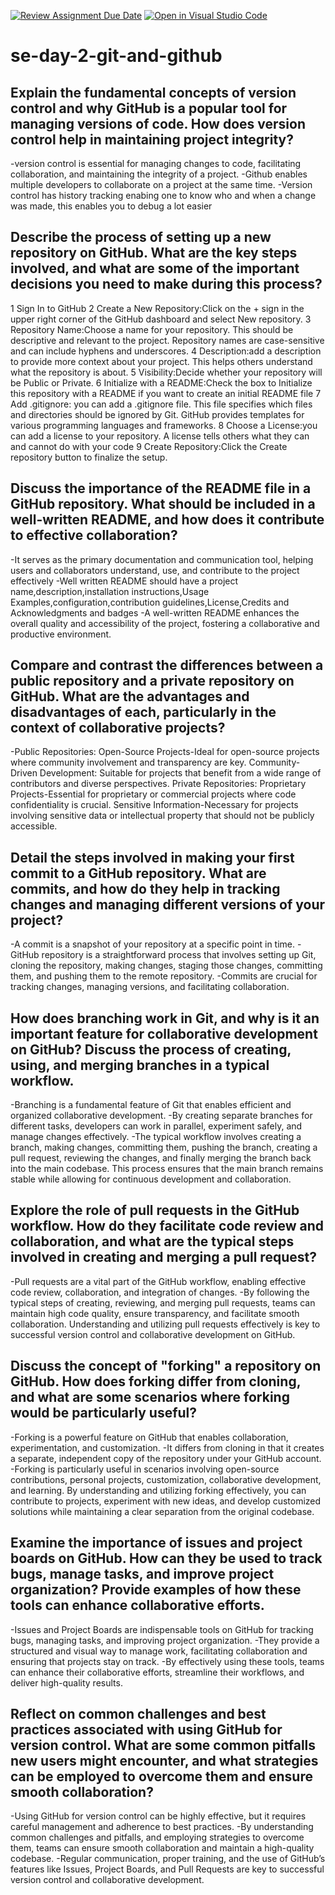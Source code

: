 [![Review Assignment Due Date](https://classroom.github.com/assets/deadline-readme-button-22041afd0340ce965d47ae6ef1cefeee28c7c493a6346c4f15d667ab976d596c.svg)](https://classroom.github.com/a/8wgCKhpZ)
[![Open in Visual Studio Code](https://classroom.github.com/assets/open-in-vscode-2e0aaae1b6195c2367325f4f02e2d04e9abb55f0b24a779b69b11b9e10269abc.svg)](https://classroom.github.com/online_ide?assignment_repo_id=18438157&assignment_repo_type=AssignmentRepo)
# se-day-2-git-and-github
## Explain the fundamental concepts of version control and why GitHub is a popular tool for managing versions of code. How does version control help in maintaining project integrity?
-version control is essential for managing changes to code, facilitating collaboration, and maintaining the integrity of a project.
-Github enables multiple developers to collaborate on a project at the same time.
-Version control has history tracking enabing one to know who and when a change was made, this enables you to debug a lot easier 
## Describe the process of setting up a new repository on GitHub. What are the key steps involved, and what are some of the important decisions you need to make during this process?
1 Sign In to GitHub
2 Create a New Repository:Click on the + sign in the upper right corner of the GitHub dashboard and select New repository.
3 Repository Name:Choose a name for your repository. This should be descriptive and relevant to the project. Repository names are case-sensitive and can include hyphens and underscores.
4 Description:add a description to provide more context about your project. This helps others understand what the repository is about.
5 Visibility:Decide whether your repository will be Public or Private.
6 Initialize with a README:Check the box to Initialize this repository with a README if you want to create an initial README file
7 Add .gitignore: you can add a .gitignore file. This file specifies which files and directories should be ignored by Git. GitHub provides templates for various programming languages and frameworks.
8 Choose a License:you can add a license to your repository. A license tells others what they can and cannot do with your code
9 Create Repository:Click the Create repository button to finalize the setup.
## Discuss the importance of the README file in a GitHub repository. What should be included in a well-written README, and how does it contribute to effective collaboration?
-It serves as the primary documentation and communication tool, helping users and collaborators understand, use, and contribute to the project effectively
-Well written README should have a project name,description,installation instructions,Usage Examples,configuration,contribution guidelines,License,Credits and Acknowledgments and badges
-A well-written README enhances the overall quality and accessibility of the project, fostering a collaborative and productive environment.
## Compare and contrast the differences between a public repository and a private repository on GitHub. What are the advantages and disadvantages of each, particularly in the context of collaborative projects?
-Public Repositories:
Open-Source Projects-Ideal for open-source projects where community involvement and transparency are key.
Community-Driven Development: Suitable for projects that benefit from a wide range of contributors and diverse perspectives.
Private Repositories:
Proprietary Projects-Essential for proprietary or commercial projects where code confidentiality is crucial.
Sensitive Information-Necessary for projects involving sensitive data or intellectual property that should not be publicly accessible.
## Detail the steps involved in making your first commit to a GitHub repository. What are commits, and how do they help in tracking changes and managing different versions of your project?
-A commit is a snapshot of your repository at a specific point in time.
-GitHub repository is a straightforward process that involves setting up Git, cloning the repository, making changes, staging those changes, committing them, and pushing them to the remote repository. 
-Commits are crucial for tracking changes, managing versions, and facilitating collaboration. 
## How does branching work in Git, and why is it an important feature for collaborative development on GitHub? Discuss the process of creating, using, and merging branches in a typical workflow.
-Branching is a fundamental feature of Git that enables efficient and organized collaborative development. 
-By creating separate branches for different tasks, developers can work in parallel, experiment safely, and manage changes effectively. 
-The typical workflow involves creating a branch, making changes, committing them, pushing the branch, creating a pull request, reviewing the changes, and finally merging the branch back into the main codebase. This process ensures that the main branch remains stable while allowing for continuous development and collaboration.
## Explore the role of pull requests in the GitHub workflow. How do they facilitate code review and collaboration, and what are the typical steps involved in creating and merging a pull request?
-Pull requests are a vital part of the GitHub workflow, enabling effective code review, collaboration, and integration of changes. 
-By following the typical steps of creating, reviewing, and merging pull requests, teams can maintain high code quality, ensure transparency, and facilitate smooth collaboration. Understanding and utilizing pull requests effectively is key to successful version control and collaborative development on GitHub.

## Discuss the concept of "forking" a repository on GitHub. How does forking differ from cloning, and what are some scenarios where forking would be particularly useful?
-Forking is a powerful feature on GitHub that enables collaboration, experimentation, and customization. 
-It differs from cloning in that it creates a separate, independent copy of the repository under your GitHub account. 
-Forking is particularly useful in scenarios involving open-source contributions, personal projects, customization, collaborative development, and learning. By understanding and utilizing forking effectively, you can contribute to projects, experiment with new ideas, and develop customized solutions while maintaining a clear separation from the original codebase.
## Examine the importance of issues and project boards on GitHub. How can they be used to track bugs, manage tasks, and improve project organization? Provide examples of how these tools can enhance collaborative efforts.
-Issues and Project Boards are indispensable tools on GitHub for tracking bugs, managing tasks, and improving project organization. 
-They provide a structured and visual way to manage work, facilitating collaboration and ensuring that projects stay on track. 
-By effectively using these tools, teams can enhance their collaborative efforts, streamline their workflows, and deliver high-quality results.

## Reflect on common challenges and best practices associated with using GitHub for version control. What are some common pitfalls new users might encounter, and what strategies can be employed to overcome them and ensure smooth collaboration?
-Using GitHub for version control can be highly effective, but it requires careful management and adherence to best practices. 
-By understanding common challenges and pitfalls, and employing strategies to overcome them, teams can ensure smooth collaboration and maintain a high-quality codebase. 
-Regular communication, proper training, and the use of GitHub’s features like Issues, Project Boards, and Pull Requests are key to successful version control and collaborative development.
